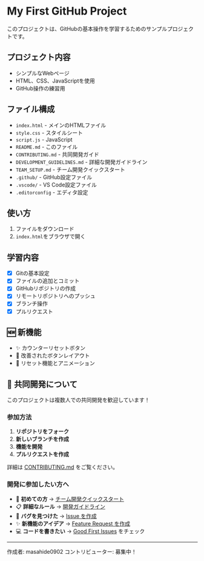 # My First GitHub Project

このプロジェクトは、GitHubの基本操作を学習するためのサンプルプロジェクトです。

## プロジェクト内容

- シンプルなWebページ
- HTML、CSS、JavaScriptを使用
- GitHub操作の練習用

## ファイル構成

- `index.html` - メインのHTMLファイル
- `style.css` - スタイルシート
- `script.js` - JavaScript
- `README.md` - このファイル
- `CONTRIBUTING.md` - 共同開発ガイド
- `DEVELOPMENT_GUIDELINES.md` - 詳細な開発ガイドライン
- `TEAM_SETUP.md` - チーム開発クイックスタート
- `.github/` - GitHub設定ファイル
- `.vscode/` - VS Code設定ファイル
- `.editorconfig` - エディタ設定

## 使い方

1. ファイルをダウンロード
2. `index.html`をブラウザで開く

## 学習内容

- [x] Gitの基本設定
- [x] ファイルの追加とコミット
- [x] GitHubリポジトリの作成
- [x] リモートリポジトリへのプッシュ
- [x] ブランチ操作
- [x] プルリクエスト

## 🆕 新機能

- ✨ カウンターリセットボタン
- 🎨 改善されたボタンレイアウト
- 🔄 リセット機能とアニメーション

## 🤝 共同開発について

このプロジェクトは複数人での共同開発を歓迎しています！

### 参加方法
1. **リポジトリをフォーク**
2. **新しいブランチを作成**
3. **機能を開発**
4. **プルリクエストを作成**

詳細は [CONTRIBUTING.md](CONTRIBUTING.md) をご覧ください。

### 開発に参加したい方へ
- 🚀 **初めての方** → [チーム開発クイックスタート](TEAM_SETUP.md)
- 📋 **詳細なルール** → [開発ガイドライン](DEVELOPMENT_GUIDELINES.md)
- 🐛 **バグを見つけた** → [Issue を作成](../../issues/new?template=bug_report.md)
- ✨ **新機能のアイデア** → [Feature Request を作成](../../issues/new?template=feature_request.md)
- 💻 **コードを書きたい** → [Good First Issues](../../issues?q=is%3Aissue+is%3Aopen+label%3A%22good+first+issue%22) をチェック

---
作成者: masahide0902
コントリビューター: 募集中！
